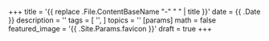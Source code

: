 +++
title = '{{ replace .File.ContentBaseName "-" " " | title }}'
date = {{ .Date }}
description = ''
tags = [
	'',
]
topics = ''
[params]
	math = false
featured_image = '{{ .Site.Params.favicon }}'
draft = true
+++

